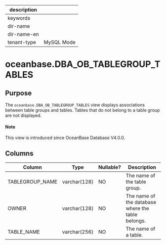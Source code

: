 | description ||
|---|---|
| keywords ||
| dir-name ||
| dir-name-en ||
| tenant-type | MySQL Mode |

# oceanbase.DBA_OB_TABLEGROUP_TABLES

## Purpose

The `oceanbase.DBA_OB_TABLEGROUP_TABLES` view displays associations between table groups and tables. Tables that do not belong to a table group are not displayed.

<main id="notice" type='explain'>
  <h4>Note</h4>
  <p>This view is introduced since OceanBase Database V4.0.0. </p>
</main>

## Columns

| Column | Type | Nullable? | Description |
|-----------------|--------------|------------|---------------|
| TABLEGROUP_NAME | varchar(128) | NO | The name of the table group. |
| OWNER | varchar(128) | NO | The name of the database where the table belongs. |
| TABLE_NAME | varchar(256) | NO | The name of a table. |
